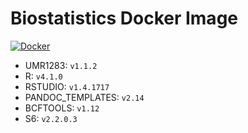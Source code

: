 # Biostatistics Docker Image

[![Docker](https://github.com/umr1283/docker_biostatistics/actions/workflows/docker.yml/badge.svg)](https://github.com/umr1283/docker_biostatistics/actions/workflows/docker.yml)

* UMR1283: `v1.1.2`  
* R: `v4.1.0`  
* RSTUDIO: `v1.4.1717`  
* PANDOC_TEMPLATES: `v2.14`  
* BCFTOOLS: `v1.12`  
* S6: `v2.2.0.3`  
